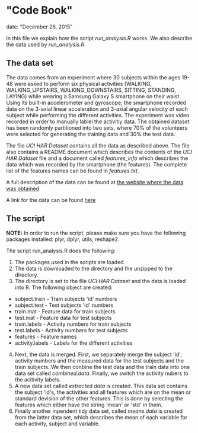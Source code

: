 # "Code Book"

date: "December 26, 2015"


In this file we explain how the script *run_analysis.R* works. We also describe the data used by *run_analysis.R*.

## The data set

The data comes from an experiment where 30 subjects within the ages 19-48 were asked to perform six physical activities (WALKING, WALKING_UPSTAIRS, WALKING_DOWNSTAIRS, SITTING, STANDING, LAYING) while wearing a Samsung Galaxy S smartphone on their waist. Using its built-in accelerometer and gyroscope, the smartphone recorded data on the 3-axial linear acceleration and 3-axial angular velocity of each subject while performing the different activities. The experiment was video recorded in order to manually lablel the activitiy data. The obtained dataset has been randomly partitioned into two sets, where 70% of the volunteers were selected for generating the training data and 30% the test data. 

The file  *UCI HAR Dataset* contains all the data as described above. The file also contains a README document which describes the contents of the *UCI HAR Dataset* file and a document called *features_info* which describes the data which was recorded by the smartphone (the features). The complete list of the features names can be found in *features.txt*.

A full description of the data can be found at [the website where the data was obtained](http://archive.ics.uci.edu/ml/datasets/Human+Activity+Recognition+Using+Smartphones) 

A link for the data can be found [here](https://d396qusza40orc.cloudfront.net/getdata%2Fprojectfiles%2FUCI%20HAR%20Dataset.zip) 

## The script

**NOTE:** In order to run the script, please make sure you have the following packages installed: plyr, dplyr, utils, reshape2. 

The script run_analysis.R does the following:

1. The packages used in the scripts are loaded.
2. The data is downloaded to the directory and the unzipped to the directory.
3. The directory is set to the file *UCI HAR Dataset* and the data is loaded into R. The following object are created:

  + subject.train - Train subjects 'id' numbers 
  + subject.test - Test subjects 'id' numbers
  + train.mat - Feature data for train subjects 
  + test.mat - Feature data for test subjects 
  + train.labels - Activity numbers for train subjects 
  + test.labels - Activity numbers for test subjects 
  + features - Feature names 
  + activity.labels - Labels for the different activities 

4. Next, the data is merged. First, we separately merge the subject 'id', activity numbers and the measured data for the test subjects and the train subjects. We then conbine the test data and the train data into one data set called *combined.data*. Finally, we switch the activity nubers to the acitivity labels.
5. A new data set called *extracted.data* is created. This data set contains the subject 'id's, the activities and all features which are on the mean or standard devision of the other features. This is done by selecting the features which either have the string 'mean' or 'std' in them.
6. Finally another inpendent tidy data set, called *means.data* is created from the latter data set, which describes the mean of each variable for each activity, subject and variable.
